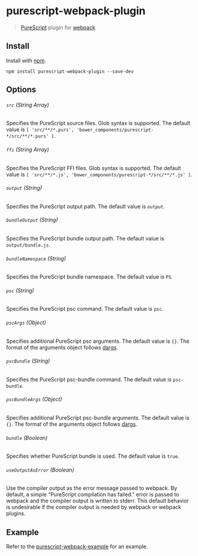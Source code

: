 # purescript-webpack-plugin

> [PureScript](http://www.purescript.org) plugin for [webpack](http://webpack.github.io)

## Install

Install with [npm](https://npmjs.org/package/purescript-webpack-plugin).

```
npm install purescript-webpack-plugin --save-dev
```

## Options

###### `src` (String Array)

Specifies the PureScript source files. Glob syntax is supported. The default value is `[ 'src/**/*.purs', 'bower_components/purescript-*/src/**/*.purs' ]`.

###### `ffi` (String Array)

Specifies the PureScript FFI files. Glob syntax is supported. The default value is `[ 'src/**/*.js', 'bower_components/purescript-*/src/**/*.js' ]`.

###### `output` (String)

Specifies the PureScript output path. The default value is `output`.

###### `bundleOutput` (String)

Specifies the PureScript bundle output path. The default value is `output/bundle.js`.

###### `bundleNamespace` (String)

Specifies the PureScript bundle namespace. The default value is `PS`.

###### `psc` (String)

Specifies the PureScript psc command. The default value is `psc`.

###### `pscArgs` (Object)

Specifies additional PureScript psc arguments. The default value is `{}`. The format of the arguments object follows [dargs](https://www.npmjs.com/package/dargs).

###### `pscBundle` (String)

Specifies the PureScript psc-bundle command. The default value is `psc-bundle`.

###### `pscBundleArgs` (Object)

Specifies additional PureScript psc-bundle arguments. The default value is `{}`. The format of the arguments object follows [dargs](https://www.npmjs.com/package/dargs).

###### `bundle` (Boolean)

Specifies whether PureScript bundle is used. The default value is `true`.

###### `useOutputAsError` (Boolean)

Use the compiler output as the error message passed to webpack.
By default, a simple "PureScript compilation has failed." error is passed to
webpack and the compiler output is written to stderr. This default behavior is
undesirable if the compiler output is needed by webpack or webpack plugins.

## Example

Refer to the [purescript-webpack-example](https://github.com/ethul/purescript-webpack-example) for an example.
